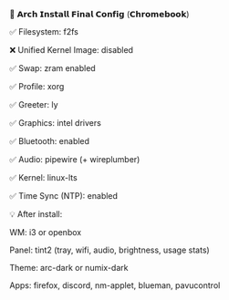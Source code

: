 📝 𝗔𝗿𝗰𝗵 𝗜𝗻𝘀𝘁𝗮𝗹𝗹 𝗙𝗶𝗻𝗮𝗹 𝗖𝗼𝗻𝗳𝗶𝗴 (𝗖𝗵𝗿𝗼𝗺𝗲𝗯𝗼𝗼𝗸)

✅ Filesystem: f2fs

❌ Unified Kernel Image: disabled

✅ Swap: zram enabled

✅ Profile: xorg

✅ Greeter: ly

✅ Graphics: intel drivers

✅ Bluetooth: enabled

✅ Audio: pipewire (+ wireplumber)

✅ Kernel: linux-lts

✅ Time Sync (NTP): enabled

💡 After install:

WM: i3 or openbox

Panel: tint2 (tray, wifi, audio, brightness, usage stats)

Theme: arc-dark or numix-dark

Apps: firefox, discord, nm-applet, blueman, pavucontrol
